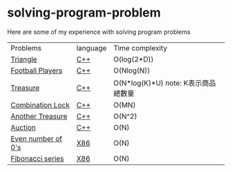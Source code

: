 # solving-program-problem
Here are some of my experience with solving program problems
<table>
   <tr>
     <td>Problems</td>
     <td>language</td>
     <td>Time complexity</td>
   </tr>
   <tr>
      <td><a href="https://github.com/klanonlyman/solving-program-problem-/blob/main/Triangle/Triangle.md">Triangle</a></td>
      <td><a href="https://github.com/klanonlyman/solving-program-problem-/blob/main/Triangle/triangle.cpp">C++</a></td>
      <td>O(log(2*D))</td>
   </tr>
   <tr>
      <td><a href="https://github.com/klanonlyman/solving-program-problem-/blob/main/Football%20Players/Football%20Players.md">Football Players</a></td>
      <td><a href="https://github.com/klanonlyman/solving-program-problem-/blob/main/Football%20Players/football.cpp">C++</a></td>
      <td>O(Nlog(N))</td>
   </tr>
   <tr>
      <td><a href="https://github.com/klanonlyman/solving-program-problem-/blob/main/Treasure/treasure.cpp">Treasure</a></td>
      <td><a href="https://github.com/klanonlyman/solving-program-problem-/blob/main/Treasure/treasure.cpp">C++</a></td>
      <td>O(N*log(K)*U) note: K表示商品總數量</td>
   </tr>
   <tr>
      <td><a href="https://github.com/klanonlyman/solving-program-problem-/blob/main/Combination%20Lock/Combination%20Lock.md">Combination Lock</a></td>
      <td><a href="https://github.com/klanonlyman/solving-program-problem-/blob/main/Combination%20Lock/CombinationLock.cpp">C++</a></td>
      <td>O(MN)</td>
   </tr>
   <tr>
      <td><a href="https://github.com/klanonlyman/solving-program-problem-/blob/main/Another%20Treasure/Another%20Treasure.md">Another Treasure</a></td>
      <td><a href="https://github.com/klanonlyman/solving-program-problem-/blob/main/Another%20Treasure/AnotherTreasure.cpp">C++</a></td>
      <td>O(N^2)</td>
   </tr>
   <tr>
      <td><a href="https://github.com/klanonlyman/solving-program-problem/blob/main/Auction/Auction.md">Auction</a></td>
      <td><a href="https://github.com/klanonlyman/solving-program-problem/blob/main/Auction/auction.cpp">C++</a></td>
      <td>O(N)</td>
   </tr>
   <tr>
      <td><a href="https://github.com/klanonlyman/solving-program-problem/blob/main/Even%20number%20of%200's/even%20number%20of%200's.md">Even number of 0's</a></td>
      <td><a href="https://github.com/klanonlyman/solving-program-problem/blob/main/Even%20number%20of%200's/FSM.txt">X86</a></td>
      <td>O(N)</td>
   </tr>
      <tr>
      <td><a href="https://github.com/klanonlyman/solving-program-problem/blob/main/Fibonacci%20series/Fibonacci%20series.md">Fibonacci series</a></td>
      <td><a href="https://github.com/klanonlyman/solving-program-problem/blob/main/Fibonacci%20series/Fibonacci%20series.txt">X86</a></td>
      <td>O(N)</td>
   </tr>
   
</table>
